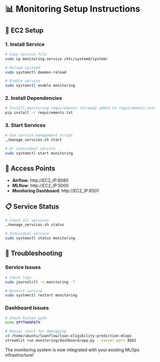 # 📊 Monitoring Setup Instructions

## 🚀 EC2 Setup

### 1. Install Service
```bash
# Copy service file
sudo cp monitoring.service /etc/systemd/system/

# Reload systemd
sudo systemctl daemon-reload

# Enable service
sudo systemctl enable monitoring
```

### 2. Install Dependencies
```bash
# Install monitoring requirements (already added to requirements.txt)
pip install -r requirements.txt
```

### 3. Start Services
```bash
# Use service management script
./manage_services.sh start

# Or individual service
sudo systemctl start monitoring
```

## 🔗 Access Points

- **Airflow**: http://EC2_IP:8080
- **MLflow**: http://EC2_IP:5000  
- **Monitoring Dashboard**: http://EC2_IP:8501

## 📋 Service Status

```bash
# Check all services
./manage_services.sh status

# Individual service
sudo systemctl status monitoring
```

## 🔧 Troubleshooting

### Service Issues
```bash
# Check logs
sudo journalctl -u monitoring -f

# Restart service
sudo systemctl restart monitoring
```

### Dashboard Issues
```bash
# Check Python path
echo $PYTHONPATH

# Manual start for debugging
cd /home/ubuntu/loanflow/loan-eligibility-prediction-mlops
streamlit run monitoring/dashboard/app.py --server.port 8501
```

The monitoring system is now integrated with your existing MLOps infrastructure!